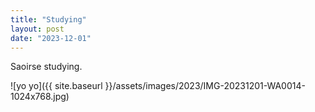 ```yaml
---
title: "Studying"
layout: post
date: "2023-12-01"
---
```


Saoirse studying.

![yo yo]({{ site.baseurl }}/assets/images/2023/IMG-20231201-WA0014-1024x768.jpg)
